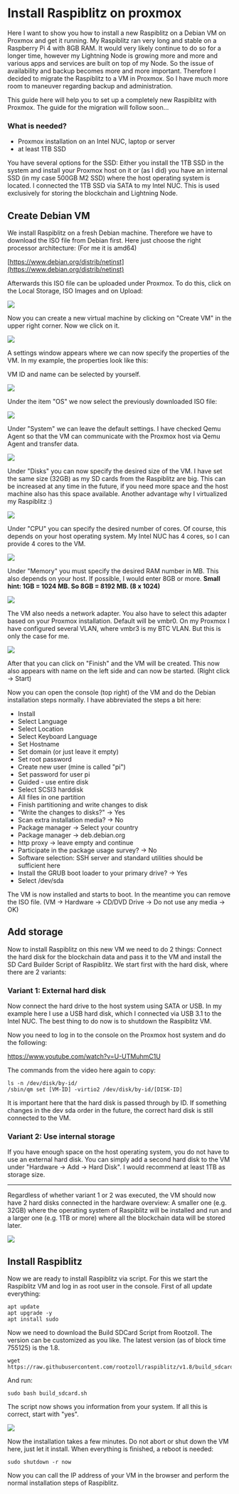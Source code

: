 # Install Raspiblitz on proxmox

Here I want to show you how to install a new Raspiblitz on a Debian VM on Proxmox and get it running. My Raspiblitz ran very long and stable on a Raspberry Pi 4 with 8GB RAM. It would very likely continue to do so for a longer time, however my Lightning Node is growing more and more and various apps and services are built on top of my Node. So the issue of availability and backup becomes more and more important. Therefore I decided to migrate the Raspiblitz to a VM in Proxmox. So I have much more room to maneuver regarding backup and administration.

This guide here will help you to set up a completely new Raspiblitz with Proxmox. The guide for the migration will follow soon...

### What is needed?

- Proxmox installation on an Intel NUC, laptop or server
- at least 1TB SSD

You have several options for the SSD: Either you install the 1TB SSD in the system and install your Proxmox host on it or (as I did) you have an internal SSD (in my case 500GB M2 SSD) where the host operating system is located. I connected the 1TB SSD via SATA to my Intel NUC. This is used exclusively for storing the blockchain and Lightning Node.

## Create Debian VM

We install Raspiblitz on a fresh Debian machine. Therefore we have to download the ISO file from Debian first. Here just choose the right processor architecture: (For me it is amd64)

[https://www.debian.org/distrib/netinst](https://www.debian.org/distrib/netinst)

Afterwards this ISO file can be uploaded under Proxmox. To do this, click on the Local Storage, ISO Images and on Upload:

![](images/2022-09-21_16-05.png)

Now you can create a new virtual machine by clicking on "Create VM" in the upper right corner. Now we click on it.

![](images/2022-09-21_20-16.png)

A settings window appears where we can now specify the properties of the VM. In my example, the properties look like this:

VM ID and name can be selected by yourself.

![](images/2022-09-21_20-03.png)

Under the item "OS" we now select the previously downloaded ISO file:

![](images/2022-09-21_20-04.png)

Under "System" we can leave the default settings. I have checked Qemu Agent so that the VM can communicate with the Proxmox host via Qemu Agent and transfer data.

![](images/2022-09-21_20-05.png)

Under "Disks" you can now specify the desired size of the VM. I have set the same size (32GB) as my SD cards from the Raspiblitz are big. This can be increased at any time in the future, if you need more space and the host machine also has this space available. Another advantage why I virtualized my Raspiblitz :)

![](images/2022-09-21_20-06.png)

Under "CPU" you can specify the desired number of cores. Of course, this depends on your host operating system. My Intel NUC has 4 cores, so I can provide 4 cores to the VM.

![](images/2022-09-21_20-06_1.png)

Under "Memory" you must specify the desired RAM number in MB. This also depends on your host. If possible, I would enter 8GB or more. **Small hint: 1GB = 1024 MB. So 8GB = 8192 MB. (8 x 1024)**

![](images/2022-09-21_20-07.png)

The VM also needs a network adapter. You also have to select this adapter based on your Proxmox installation. Default will be vmbr0. On my Proxmox I have configured several VLAN, where vmbr3 is my BTC VLAN. But this is only the case for me.

![](images/2022-09-21_20-08.png)

After that you can click on "Finish" and the VM will be created. This now also appears with name on the left side and can now be started. (Right click -> Start)

Now you can open the console (top right) of the VM and do the Debian installation steps normally. I have abbreviated the steps a bit here:

- Install
- Select Language
- Select Location
- Select Keyboard Language
- Set Hostname
- Set domain (or just leave it empty)
- Set root password
- Create new user (mine is called "pi")
- Set password for user pi
- Guided - use entire disk
- Select SCSI3 harddisk
- All files in one partition
- Finish partitioning and write changes to disk
- "Write the changes to disks?" -> Yes
- Scan extra installation media? -> No
- Package manager -> Select your country
- Package manager -> deb.debian.org
- http proxy -> leave empty and continue
- Participate in the package usage survey? -> No
- Software selection: SSH server and standard utilities should be sufficient here
- Install the GRUB boot loader to your primary drive? -> Yes
- Select /dev/sda

The VM is now installed and starts to boot. In the meantime you can remove the ISO file. (VM -> Hardware -> CD/DVD Drive -> Do not use any media -> OK)

## Add storage

Now to install Raspiblitz on this new VM we need to do 2 things: Connect the hard disk for the blockchain data and pass it to the VM and install the SD Card Builder Script of Raspiblitz. We start first with the hard disk, where there are 2 variants:

### Variant 1: External hard disk

Now connect the hard drive to the host system using SATA or USB. In my example here I use a USB hard disk, which I connected via USB 3.1 to the Intel NUC. The best thing to do now is to shutdown the Raspiblitz VM.

Now you need to log in to the console on the Proxmox host system and do the following:

https://www.youtube.com/watch?v=U-UTMuhmC1U

The commands from the video here again to copy:

```
ls -n /dev/disk/by-id/
/sbin/qm set [VM-ID] -virtio2 /dev/disk/by-id/[DISK-ID]
```

It is important here that the hard disk is passed through by ID. If something changes in the dev sda order in the future, the correct hard disk is still connected to the VM.

### Variant 2: Use internal storage

If you have enough space on the host operating system, you do not have to use an external hard disk. You can simply add a second hard disk to the VM under "Hardware -> Add -> Hard Disk". I would recommend at least 1TB as storage size.

* * *

Regardless of whether variant 1 or 2 was executed, the VM should now have 2 hard disks connected in the hardware overview: A smaller one (e.g. 32GB) where the operating system of Raspiblitz will be installed and run and a larger one (e.g. 1TB or more) where all the blockchain data will be stored later.

![](images/2022-09-21_21-04.png)

## Install Raspiblitz

Now we are ready to install Raspiblitz via script. For this we start the Raspiblitz VM and log in as root user in the console. First of all update everything:

```
apt update
apt upgrade -y
apt install sudo
```

Now we need to download the Build SDCard Script from Rootzoll. The version can be customized as you like. The latest version (as of block time 755125) is the 1.8.

```
wget https://raw.githubusercontent.com/rootzoll/raspiblitz/v1.8/build_sdcard.sh
```

And run:

```
sudo bash build_sdcard.sh
```

The script now shows you information from your system. If all this is correct, start with "yes".

![](images/2022-09-21_21-16.png)

Now the installation takes a few minutes. Do not abort or shut down the VM here, just let it install. When everything is finished, a reboot is needed:

```
sudo shutdown -r now
```

Now you can call the IP address of your VM in the browser and perform the normal installation steps of Raspiblitz.
